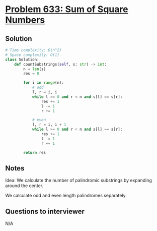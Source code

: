 # [Problem 633: Sum of Square Numbers](https://leetcode.com/problems/sum-of-square-numbers/)

## Solution

```py
# Time complexity: O(n^2)
# Space complexity: O(1)
class Solution:
    def countSubstrings(self, s: str) -> int:
        n = len(s)
        res = 0

        for i in range(n):
            # odd
            l, r = i, i
            while l >= 0 and r < n and s[l] == s[r]:
                res += 1
                l -= 1
                r += 1

            # even
            l, r = i, i + 1
            while l >= 0 and r < n and s[l] == s[r]:
                res += 1
                l -= 1
                r += 1

        return res
```

## Notes

Idea: We calculate the number of palindromic substrings by expanding around the center.

We calculate odd and even length palindromes separately.

## Questions to interviewer

N/A
